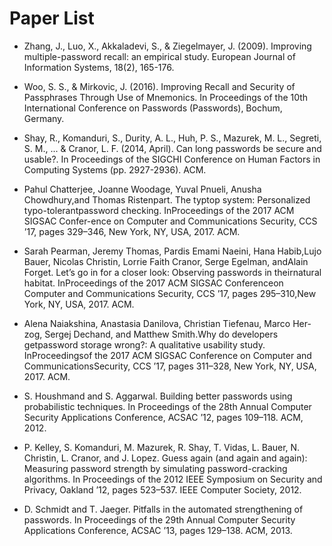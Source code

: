 # Paper List


* Zhang, J., Luo, X., Akkaladevi, S., & Ziegelmayer, J. (2009). Improving multiple-password recall: an empirical study. European Journal of Information Systems, 18(2), 165-176.

* Woo, S. S., & Mirkovic, J. (2016). Improving Recall and Security of Passphrases Through Use of Mnemonics. In Proceedings of the 10th International Conference on Passwords (Passwords), Bochum, Germany.

* Shay, R., Komanduri, S., Durity, A. L., Huh, P. S., Mazurek, M. L., Segreti, S. M., ... & Cranor, L. F. (2014, April). Can long passwords be secure and usable?. In Proceedings of the SIGCHI Conference on Human Factors in Computing Systems (pp. 2927-2936). ACM.

* Pahul  Chatterjee,  Joanne  Woodage,  Yuval  Pnueli,  Anusha  Chowdhury,and  Thomas  Ristenpart.  The  typtop  system:  Personalized  typo-tolerantpassword  checking.  InProceedings of the 2017 ACM SIGSAC Confer-ence on Computer and Communications Security, CCS ’17, pages 329–346, New York, NY, USA, 2017. ACM.

* Sarah  Pearman,  Jeremy  Thomas,  Pardis  Emami  Naeini,  Hana  Habib,Lujo  Bauer,  Nicolas  Christin,  Lorrie  Faith  Cranor,  Serge  Egelman,  andAlain Forget.  Let’s go in for a closer look: Observing passwords in theirnatural  habitat.   InProceedings of the 2017 ACM SIGSAC Conferenceon Computer and Communications Security,  CCS  ’17,  pages  295–310,New York, NY, USA, 2017. ACM.

* Alena  Naiakshina,  Anastasia  Danilova,  Christian  Tiefenau,  Marco  Her-zog,  Sergej  Dechand,  and  Matthew  Smith.Why  do  developers  getpassword storage wrong?: A qualitative usability study.  InProceedingsof the 2017 ACM SIGSAC Conference on Computer and CommunicationsSecurity, CCS ’17, pages 311–328, New York, NY, USA, 2017. ACM.

* S. Houshmand and S. Aggarwal. Building better passwords using probabilistic techniques. In Proceedings
of the 28th Annual Computer Security Applications Conference, ACSAC ’12, pages 109–118.
ACM, 2012.


* P. Kelley, S. Komanduri, M. Mazurek, R. Shay, T. Vidas, L. Bauer, N. Christin, L. Cranor, and J. Lopez.
Guess again (and again and again): Measuring password strength by simulating password-cracking
algorithms. In Proceedings of the 2012 IEEE Symposium on Security and Privacy, Oakland ’12, pages
523–537. IEEE Computer Society, 2012.


* D. Schmidt and T. Jaeger. Pitfalls in the automated strengthening of passwords. In Proceedings of the
29th Annual Computer Security Applications Conference, ACSAC ’13, pages 129–138. ACM, 2013.
